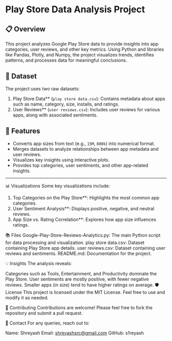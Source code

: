 # Play Store Data Analysis Project

## 📋 Overview
This project analyzes Google Play Store data to provide insights into app categories, user reviews, and other key metrics. Using Python and libraries like Pandas, Plotly, and Numpy, the project visualizes trends, identifies patterns, and processes data for meaningful conclusions.


## 📂 Dataset
The project uses two raw datasets:
1. Play Store Data** (`play store data.csv`): Contains metadata about apps such as name, category, size, installs, and ratings.
2. User Reviews** (`user reviews.csv`): Includes user reviews for various apps, along with associated sentiments.


## 🚀 Features
- Converts app sizes from text (e.g., `15M`, `800k`) into numerical format.
- Merges datasets to analyze relationships between app metadata and user reviews.
- Visualizes key insights using interactive plots.
- Provides top categories, user sentiments, and other app-related insights.

---

📊 Visualizations
Some key visualizations include:
1. Top Categories on the Play Store**: Highlights the most common app categories.
2. User Sentiment Analysis**: Displays positive, negative, and neutral reviews.
3. App Size vs. Rating Correlation**: Explores how app size influences ratings.


📚 Files
Google-Play-Store-Reviews-Analytics.py: The main Python script for data processing and visualization.
play store data.csv: Dataset containing Play Store app details.
user reviews.csv: Dataset containing user reviews and sentiments.
README.md: Documentation for the project.

💡 Insights
The analysis reveals:

Categories such as Tools, Entertainment, and Productivity dominate the Play Store.
User sentiments are mostly positive, with fewer negative reviews.
Smaller apps (in size) tend to have higher ratings on average.
🛡️ License
This project is licensed under the MIT License. Feel free to use and modify it as needed.

🤝 Contributing
Contributions are welcome! Please feel free to fork the repository and submit a pull request.

🔗 Contact
For any queries, reach out to:

Name: Shreyash
Email: shreyashsrc@gmail.com
GitHub: s1reyash
